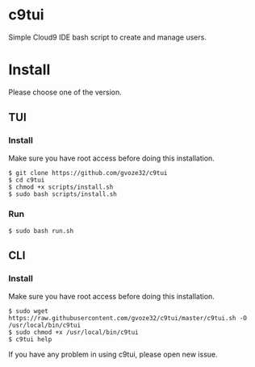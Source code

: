 # c9tui

Simple Cloud9 IDE bash script to create and manage users.

# Install 
Please choose one of the version.

## TUI

### Install

Make sure you have root access before doing this installation.

```
$ git clone https://github.com/gvoze32/c9tui
$ cd c9tui
$ chmod +x scripts/install.sh
$ sudo bash scripts/install.sh
```

### Run

```
$ sudo bash run.sh
```

## CLI

### Install

Make sure you have root access before doing this installation.

```
$ sudo wget https://raw.githubusercontent.com/gvoze32/c9tui/master/c9tui.sh -O /usr/local/bin/c9tui
$ sudo chmod +x /usr/local/bin/c9tui
$ c9tui help
```

If you have any problem in using c9tui, please open new issue.
